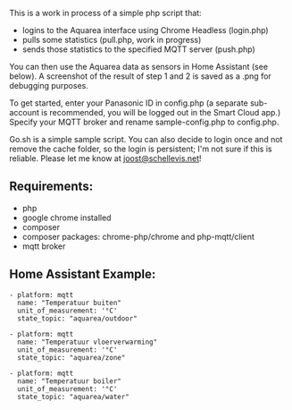 This is a work in process of a simple php script that:

* logins to the Aquarea interface using Chrome Headless (login.php)
* pulls some statistics (pull.php, work in progress)
* sends those statistics to the specified MQTT server (push.php)

You can then use the Aquarea data as sensors in Home Assistant (see below). A screenshot of the result of step 1 and 2 is saved as a .png for debugging purposes.

To get started, enter your Panasonic ID in config.php (a separate sub-account is recommended, you will be logged out in the Smart Cloud app.) Specify your MQTT broker and rename sample-config.php to config.php.

Go.sh is a simple sample script. You can also decide to login once and not remove the cache folder, so the login is persistent; I'm not sure if this is reliable. Please let me know at joost@schellevis.net!

## Requirements:

- php
- google chrome installed
- composer
- composer packages: chrome-php/chrome and php-mqtt/client
- mqtt broker

## Home Assistant Example:
```
- platform: mqtt
  name: "Temperatuur buiten"
  unit_of_measurement: '°C'
  state_topic: "aquarea/outdoor"

- platform: mqtt
  name: "Temperatuur vloerverwarming"
  unit_of_measurement: '°C'
  state_topic: "aquarea/zone"

- platform: mqtt
  name: "Temperatuur boiler"
  unit_of_measurement: '°C'
  state_topic: "aquarea/water"
```

